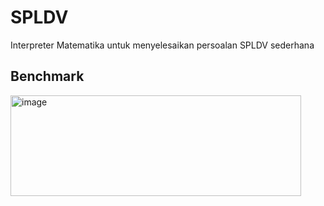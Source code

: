 # SPLDV
Interpreter Matematika untuk menyelesaikan persoalan SPLDV sederhana

## Benchmark
<img width="465" height="161" alt="image" src="https://github.com/user-attachments/assets/8e3919fb-1b3f-4537-8aba-0920b51bcd8c" />
